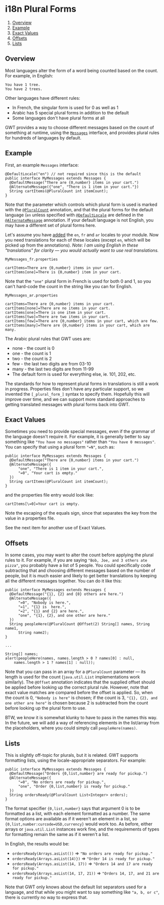 i18n Plural Forms
===

1.  [Overview](#PluralOverview)
2.  [Example](#PluralExample)
3.  [Exact Values](#ExactValues)
4.  [Offsets](#Offsets)
5.  [Lists](#Lists)

## Overview<a id="PluralOverview"></a>

Most languages alter the form of a word being counted based on the count.
For example, in English:

```
You have 1 tree.
You have 2 trees.
```

Other languages have different rules:

*   In French, the singular form is used for 0 as well as 1
*   Arabic has 5 special plural forms in addition to the default
*   Some languages don't have plural forms at all

GWT provides a way to choose different messages based on the count of
something at runtime, using the [`Messages`](DevGuideI18nMessages.html) interface, and
 provides plural rules for hundreds of languages by default.

## Example<a id="PluralExample"></a>

First, an example `Messages` interface:

```
@DefaultLocale("en") // not required since this is the default
public interface MyMessages extends Messages {
  @DefaultMessage("There are {0,number} items in your cart.")
  @AlternateMessage({"one", "There is 1 item in your cart."})
  String cartItems(@PluralCount int itemCount);
}
```

Note that the parameter which controls which plural form is used is marked
with the [`@PluralCount`](/javadoc/latest/com/google/gwt/i18n/client/Messages.PluralCount.html)
annotation, and that the plural forms for the default language (`en`
unless specified with [`@DefaultLocale`](/javadoc/latest/com/google/gwt/i18n/client/LocalizableResource.DefaultLocale.html)
are defined in the [`@AlternateMessage`](/javadoc/latest/com/google/gwt/i18n/client/Messages.AlternateMessage.html)
annotation.  If your default language is not English, you may have a different
set of plural forms here.

Let's assume you have [added](DevGuideI18nLocale.html#LocaleModule) the `en`,
`fr` and `ar` locales to your module.  Now you need translations
for each of these locales (except `en`, which will be picked up from the
annotations).  _Note: I am using English in these "translations" for
 clarity &mdash; you would actually want to use real translations._

`MyMessages_fr.properties`

```
cartItems=There are {0,number} items in your cart.
cartItems[one]=There is {0,number} item in your cart.
```

Note that the `"one"` plural form in French is used for
both 0 and 1, so you can't hard-code the count in the string like you can
for English.

`MyMessages_ar.properties`

```
cartItems=There are {0,number} items in your cart.
cartItems[none]=There are no items in your cart.
cartItems[one]=There is one item in your cart.
cartItems[two]=There are two items in your cart.
cartItems[few]=There are {0,number} items in your cart, which are few.
cartItems[many]=There are {0,number} items in your cart, which are many.
```

The Arabic plural rules that GWT uses are:

*   none - the count is 0
*   one - the count is 1
*   two - the count is 2
*   few - the last two digits are from 03-10
*   many - the last two digits are from 11-99
*   The default form is used for everything else, ie. 101, 202, etc.

The standards for how to represent plural forms in translations is still
a work in progress.  Properties files don't have any particular support, so
we invented the `[_plural_form_]` syntax to specify them.
Hopefully this will improve over time, and we can support more standard
approaches to getting translated messages with plural forms back into GWT.

## Exact Values<a id="ExactValues"></a>

Sometimes you need to provide special messages, even if the grammar of the
language doesn't require it.  For example, it is generally better to say
something like `"You have no messages"` rather than `"You have 0
messages"`.  You can specify that using a plural form `"=N"`, such
as:

```
public interface MyMessages extends Messages {
  @DefaultMessage("There are {0,number} items in your cart.")
  @AlternateMessage({
      "one", "There is 1 item in your cart.",
      "=0", "Your cart is empty."
  })
  String cartItems(@PluralCount int itemCount);
}
```

and the properties file entry would look like:

```
cartItems[\=0]=Your cart is empty.
```

Note the escaping of the equals sign, since that separates the key from the
value in a properties file.

See the next item for another use of Exact Values.

## Offsets<a id="Offsets"><a>

In some cases, you may want to alter the count before applying the plural
rules to it.  For example, if you are saying `"Bob, Joe, and 3 others ate
pizza"`, you probably have a list of 5 people.  You could specifically
code subtracting that and choosing different messages based on the number of
people, but it is much easier and likely to get better translations by keeping
all the different messages together.  You can do it like this:

```
public interface MyMessages extends Messages {
  @DefaultMessage("{1}, {2} and {0} others are here.")
  @AlternateMessage({
      "=0", "Nobody is here.",
      "=1", "{1} is  here.",
      "=2", "{1} and {2} are here.",
      "one", "{1}, {2}, and one other are here."
  })
  String peopleHere(@PluralCount @Offset(2) String[] names, String name1,
      String name2);
}

...

String[] names;
alert(peopleHere(names, names.length > 0 ? names[0] : null,
    names.length > 1 ? names[1] : null));
```

Note that you can pass in an array for a `@PluralCount` parameter &mdash;
its length is used for the count (`java.util.List` implementations work
similarly).  The `@Offset` annotation indicates that the supplied offset
should be applied before looking up the correct plural rule.  However, note
that exact value matches are compared before the offset is applied.  So, when
the count is 0, `"Nobody is here"` is chosen; if the count is 3,
`"{1}, {2}, and one other are here"` is chosen because 2 is subtracted
from the count before looking up the plural form to use.

BTW, we know it is somewhat klunky to have to pass in the names this way.
In the future, we will add a way of referencing elements in the list/array
from the placeholders, where you could simply call `peopleHere(names)`.

## Lists<a id="Lists"></a>

This is slightly off-topic for plurals, but it is related.  GWT supports
formatting lists, using the locale-appropriate separators.  For example:

```
public interface MyMessages extends Messages {
  @DefaultMessage("Orders {0,list,number} are ready for pickup.")
  @AlternateMessage({
      "=0", "No orders are ready for pickup.",
      "one", "Order {0,list,number} is ready for pickup."
  })
  String ordersReady(@PluralCount List<Integer> orders);
}
```

The format specifier `{0,list,number}` says that argument 0 is to be
formatted as a list, with each element formatted as a number.  The same format
options are available as if it weren't an element in a list, so
`{0,list,number:curcode=USD,currency}` would work too.  As before,
either arrays or `java.util.List` instances work fine, and the
requirements of types for formatting remain the same as if it weren't a list.

In English, the results would be:

*   `ordersReady(Arrays.asList())` => `"No orders are ready for pickup."`
*   `ordersReady(Arrays.asList(14)})` => `"Order 14 is ready for pickup."`
*   `ordersReady(Arrays.asList(14, 17))` => `"Orders 14 and 17 are ready for pickup."`
*   `ordersReady(Arrays.asList(14, 17, 21))` => `"Orders 14, 17, and 21 are ready for pickup."`

Note that GWT only knows about the default list separators used for a
language, and that while you might want to say something like `"a, b, or
c"`, there is currently no way to express that.
